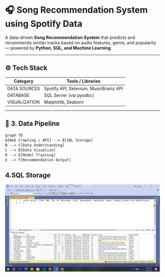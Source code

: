 
# 🎧 Song Recommendation System using Spotify Data 
A data-driven **Song Recommendation System** that predicts and recommends similar tracks based on audio features, genre, and popularity — powered by **Python, SQL, and Machine Learning**.

---

## ⚙️ Tech Stack 
|Category| Tools / Libraries|
|--------|-----------------|
|DATA SOURCES| Spotify API, Selenium, MusicBrainz API|
|DATABASE| SQL Server (via pyodbc)|
|VISUALIZATION| Matplotlib, Seaborn|

---

## 🧱 3. Data Pipeline

```mermaid
graph TD
A[Web Crawling / API] --> B[SQL Storage]
B --> C[Data Understanding]
C --> D[Data Visualize]
D --> E[Model Training]
E --> F[Recommendation Output]
```

## 4.SQL Storage
![image alt](https://github.com/hungdata/Song-Recommendation-Project/blob/master/Screenshot%202025-10-31%20100448.png?raw=true)
